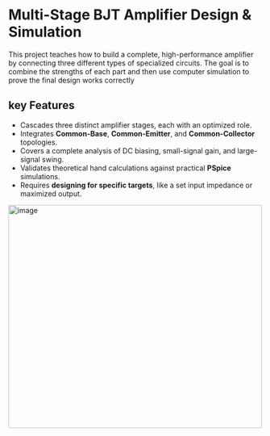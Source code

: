 # Multi-Stage BJT Amplifier Design & Simulation

This project teaches how to build a complete, high-performance amplifier by connecting three different types of specialized circuits. The goal is to combine the strengths of each part and then use computer simulation to prove the final design works correctly

## key Features

* Cascades three distinct amplifier stages, each with an optimized role.
* Integrates **Common-Base**, **Common-Emitter**, and **Common-Collector** topologies.
* Covers a complete analysis of DC biasing, small-signal gain, and large-signal swing.
* Validates theoretical hand calculations against practical **PSpice** simulations.
* Requires **designing for specific targets**, like a set input impedance or maximized output.



<img width="503" height="442" alt="image" src="https://github.com/user-attachments/assets/bd04ac34-4580-44d6-b2ab-87f22efedc2f" />

